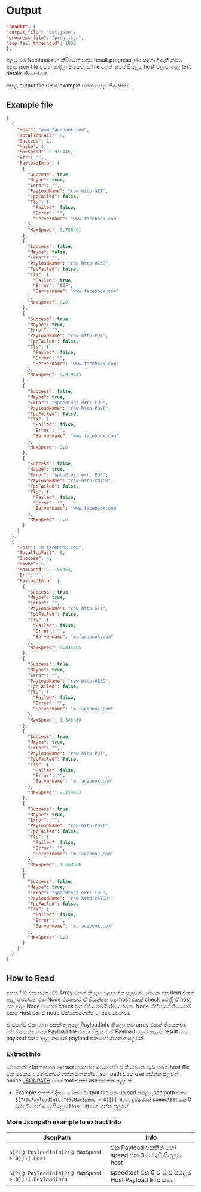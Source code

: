 # Output

```json
"result": {
"output_file": "out.json",
"progress_file": "prog.json",
"tcp_fail_threshold": 1000
},
```

පලමු වර Netshoot run කිරීමෙන් පසුව result.progress_file සඳහා දී ඇති නමට අනුව json file එකක් හැදිලා තියෙවි. ඒ file එකේ තමයි සියලුම host ව්ලාට අදාල test details තියෙන්නෙ.

පහල output file එකක example එකක් පහල තියෙනවා.

## Example file

```json
[
  {
    "Host": "www.facebook.com",
    "TotalTcpFail": 0,
    "Success": 2,
    "Maybe": 4,
    "MaxSpeed": 0.919445,
    "Err": "",
    "PayloadInfo": [
      {
        "Success": true,
        "Maybe": true,
        "Error": "",
        "PayloadName": "raw-http-GET",
        "TpcFailed": false,
        "Tls": {
          "Failed": false,
          "Error": "",
          "Servername": "www.facebook.com"
        },
        "MaxSpeed": 0.788401
      },
      {
        "Success": false,
        "Maybe": false,
        "Error": "",
        "PayloadName": "raw-http-HEAD",
        "TpcFailed": false,
        "Tls": {
          "Failed": true,
          "Error": "EOF",
          "Servername": "www.facebook.com"
        },
        "MaxSpeed": 0.0
      },
      {
        "Success": true,
        "Maybe": true,
        "Error": "",
        "PayloadName": "raw-http-PUT",
        "TpcFailed": false,
        "Tls": {
          "Failed": false,
          "Error": "",
          "Servername": "www.facebook.com"
        },
        "MaxSpeed": 0.919445
      },
      {
        "Success": false,
        "Maybe": true,
        "Error": "speedtest err: EOF",
        "PayloadName": "raw-http-POST",
        "TpcFailed": false,
        "Tls": {
          "Failed": false,
          "Error": "",
          "Servername": "www.facebook.com"
        },
        "MaxSpeed": 0.0
      },
      {
        "Success": false,
        "Maybe": true,
        "Error": "speedtest err: EOF",
        "PayloadName": "raw-http-PATCH",
        "TpcFailed": false,
        "Tls": {
          "Failed": false,
          "Error": "",
          "Servername": "www.facebook.com"
        },
        "MaxSpeed": 0.0
      }
    ]
  },
  {
    "Host": "m.facebook.com",
    "TotalTcpFail": 0,
    "Success": 4,
    "Maybe": 5,
    "MaxSpeed": 2.153463,
    "Err": "",
    "PayloadInfo": [
      {
        "Success": true,
        "Maybe": true,
        "Error": "",
        "PayloadName": "raw-http-GET",
        "TpcFailed": false,
        "Tls": {
          "Failed": false,
          "Error": "",
          "Servername": "m.facebook.com"
        },
        "MaxSpeed": 0.835495
      },
      {
        "Success": true,
        "Maybe": true,
        "Error": "",
        "PayloadName": "raw-http-HEAD",
        "TpcFailed": false,
        "Tls": {
          "Failed": false,
          "Error": "",
          "Servername": "m.facebook.com"
        },
        "MaxSpeed": 1.548489
      },
      {
        "Success": true,
        "Maybe": true,
        "Error": "",
        "PayloadName": "raw-http-PUT",
        "TpcFailed": false,
        "Tls": {
          "Failed": false,
          "Error": "",
          "Servername": "m.facebook.com"
        },
        "MaxSpeed": 2.153463
      },
      {
        "Success": true,
        "Maybe": true,
        "Error": "",
        "PayloadName": "raw-http-POST",
        "TpcFailed": false,
        "Tls": {
          "Failed": false,
          "Error": "",
          "Servername": "m.facebook.com"
        },
        "MaxSpeed": 1.668666
      },
      {
        "Success": false,
        "Maybe": true,
        "Error": "speedtest err: EOF",
        "PayloadName": "raw-http-PATCH",
        "TpcFailed": false,
        "Tls": {
          "Failed": false,
          "Error": "",
          "Servername": "m.facebook.com"
        },
        "MaxSpeed": 0.0
      }
    ]
  }
]
```

## How to Read

ඉහත file එක සම්පූර්ණ Array එකක් කියලා බලාගන්න පුලුවන්. මේකෙ එක item එකක් අදාල වෙන්නෙ එක Node එහෙකට ඒ කියන්නෙ එක host එකක් check වෙද්දි ඒ host එක අදාල Node එකෙන් check වුන විදිය තමයි තියෙන්නෙ. Node කිහිපයක් තියෙනම් එකම Host එක ඒ node ඕක්කොගෙන්ම check වෙනවා.

ඒ වගේම එක item එකක් ඇතුලෙ PayloadInfo කියලා තව array එකක් තියෙනවා. මේ තියෙන්නෙ අර Payload file එකෙ තිබුන එ ඒ Payload වලට අදාලව result එක, payload එකට අදාල නමෙන් payload එක හොයාගන්න පුලුවන්.

### Extract Info

මේකෙන් information extract කරගන්න අවශ්‍යනම් ඒ කියන්නෙ වැඩ කරන host file ටික වෙනම වගේ එකවර ගන්න ඕනනන්ම්, json path වගෙ use කරන්න පුලුවන්.
online [JSONPATH](https://jsonpath.com/) වගේ tool එකක් use කරන්න පුලුවන්.

- Example එකක් විදිහට
  මේකට output file එක upload කරලා json path එකට `$[?(@.PayloadInfo[?(@.MaxSpeed > 0)])].Host` දැම්මොත් speedtest එක 0 ට වැඩියෙන් ආපු සියලුම Host list එක ගන්න පුලුවන්.

### More Jsonpath example to extract Info

| JsonPath                                             | Info                                               |
| ---------------------------------------------------- | -------------------------------------------------- |
| `$[?(@.PayloadInfo[?(@.MaxSpeed > 0)])].Host`        | එක Payload එකකින් හෝ speed එක 0 ට වැඩි සියලුම host |
| `$[?(@.PayloadInfo[?(@.MaxSpeed > 0)])].PayloadInfo` | speedtest එක 0 ට වැඩි සියලුම Host Payload Info සමඟ |
